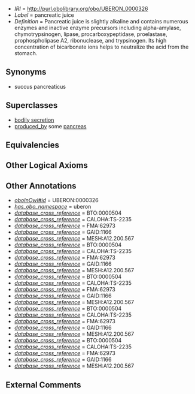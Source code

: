  * *IRI* = http://purl.obolibrary.org/obo/UBERON_0000326
 * *Label* = pancreatic juice
 * *Definition* = Pancreatic juice is slightly alkaline and contains numerous enzymes and inactive enzyme precursors including alpha-amylase, chymotrypsinogen, lipase, procarboxypeptidase, proelastase, prophospholipase A2, ribonuclease, and trypsinogen. Its high concentration of bicarbonate ions helps to neutralize the acid from the stomach.

## Synonyms

 * succus pancreaticus

## Superclasses

 * [bodily secretion](../../UBERON/56/UBERON_0000456.md)
 * [produced_by](../../RO/01/RO_0003001.md) some [pancreas](../../UBERON/64/UBERON_0001264.md)

## Equivalencies


## Other Logical Axioms


## Other Annotations

 * *[oboInOwl#id](../../id/oboInOwl#id.md)* = UBERON:0000326
 * *[has_obo_namespace](../../ce/oboInOwl#hasOBONamespace.md)* = uberon
 * *[database_cross_reference](../../ef/oboInOwl#hasDbXref.md)* = BTO:0000504
 * *[database_cross_reference](../../ef/oboInOwl#hasDbXref.md)* = CALOHA:TS-2235
 * *[database_cross_reference](../../ef/oboInOwl#hasDbXref.md)* = FMA:62973
 * *[database_cross_reference](../../ef/oboInOwl#hasDbXref.md)* = GAID:1166
 * *[database_cross_reference](../../ef/oboInOwl#hasDbXref.md)* = MESH:A12.200.567
 * *[database_cross_reference](../../ef/oboInOwl#hasDbXref.md)* = BTO:0000504
 * *[database_cross_reference](../../ef/oboInOwl#hasDbXref.md)* = CALOHA:TS-2235
 * *[database_cross_reference](../../ef/oboInOwl#hasDbXref.md)* = FMA:62973
 * *[database_cross_reference](../../ef/oboInOwl#hasDbXref.md)* = GAID:1166
 * *[database_cross_reference](../../ef/oboInOwl#hasDbXref.md)* = MESH:A12.200.567
 * *[database_cross_reference](../../ef/oboInOwl#hasDbXref.md)* = BTO:0000504
 * *[database_cross_reference](../../ef/oboInOwl#hasDbXref.md)* = CALOHA:TS-2235
 * *[database_cross_reference](../../ef/oboInOwl#hasDbXref.md)* = FMA:62973
 * *[database_cross_reference](../../ef/oboInOwl#hasDbXref.md)* = GAID:1166
 * *[database_cross_reference](../../ef/oboInOwl#hasDbXref.md)* = MESH:A12.200.567
 * *[database_cross_reference](../../ef/oboInOwl#hasDbXref.md)* = BTO:0000504
 * *[database_cross_reference](../../ef/oboInOwl#hasDbXref.md)* = CALOHA:TS-2235
 * *[database_cross_reference](../../ef/oboInOwl#hasDbXref.md)* = FMA:62973
 * *[database_cross_reference](../../ef/oboInOwl#hasDbXref.md)* = GAID:1166
 * *[database_cross_reference](../../ef/oboInOwl#hasDbXref.md)* = MESH:A12.200.567
 * *[database_cross_reference](../../ef/oboInOwl#hasDbXref.md)* = BTO:0000504
 * *[database_cross_reference](../../ef/oboInOwl#hasDbXref.md)* = CALOHA:TS-2235
 * *[database_cross_reference](../../ef/oboInOwl#hasDbXref.md)* = FMA:62973
 * *[database_cross_reference](../../ef/oboInOwl#hasDbXref.md)* = GAID:1166
 * *[database_cross_reference](../../ef/oboInOwl#hasDbXref.md)* = MESH:A12.200.567

## External Comments

